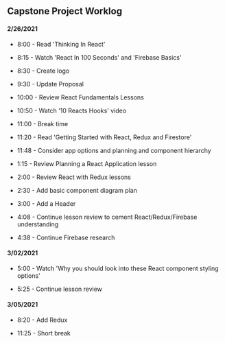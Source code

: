 ## Capstone Project Worklog

#### 2/26/2021

* 8:00 - Read 'Thinking In React'

* 8:15 - Watch 'React In 100 Seconds' and 'Firebase Basics'

* 8:30 - Create logo

* 9:30 - Update Proposal

* 10:00 - Review React Fundamentals Lessons

* 10:50 - Watch '10 Reacts Hooks' video

* 11:00 - Break time

* 11:20 - Read 'Getting Started with React, Redux and Firestore'

* 11:48 - Consider app options and planning and component hierarchy

* 1:15 - Review Planning a React Application lesson

* 2:00 - Review React with Redux lessons

* 2:30 - Add basic component diagram plan

* 3:00 - Add a Header

* 4:08 - Continue lesson review to cement React/Redux/Firebase understanding

* 4:38 - Continue Firebase research

#### 3/02/2021

* 5:00 - Watch 'Why you should look into these React component styling options'

* 5:25 - Continue lesson review

#### 3/05/2021

* 8:20 - Add Redux

* 11:25 - Short break